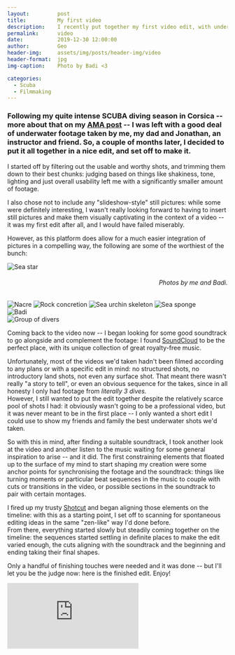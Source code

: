 ```yaml
---
layout:         post
title:          My first video
description:    I recently put together my first video edit, with underwater footage. Here's more
permalink:      video
date:           2019-12-30 12:00:00
author:         Geo
header-img:     assets/img/posts/header-img/video
header-format:  jpg
img-caption:    Photo by Badi <3

categories:
  - Scuba
  - Filmmaking
---
```


### Following my quite intense SCUBA diving season in Corsica -- more about that on my [AMA post](/ama) -- I was left with a good deal of underwater footage taken by me, my dad and Jonathan, an instructor and friend. So, a couple of months later, I decided to put it all together in a nice edit, and set off to make it.

I started off by filtering out the usable and worthy shots, and trimming them down to their best chunks: judging based on things like shakiness, tone, lighting and just overall usability left me with a significantly smaller amount of footage.

I also chose not to include any "slideshow-style" still pictures: while some were definitely interesting, I wasn't really looking forward to having to insert still pictures and make them visually captivating in the context of a video -- it was my first edit after all, and I would have failed miserably.

However, as this platform does allow for a much easier integration of pictures in a compelling way, the following are some of the worthiest of the bunch:

<div class="inner-wrapper">
  <div class="sm-1-col lg-threequarter-col pull-left">
    <img src="/assets/img/posts/2019-12-30/1.JPG" alt="Sea star">
    <h6 style="text-align: right"><i>Photos by me and Badi.</i></h6>
  </div>

  <div class="sm-1-col lg-onequarter-col pull-right">
    <img src="/assets/img/posts/2019-12-30/2.JPG" alt="Nacre">
    <img src="/assets/img/posts/2019-12-30/3.JPG" alt="Rock concretion">
    <img src="/assets/img/posts/2019-12-30/4.JPG" alt="Sea urchin skeleton">
    <img src="/assets/img/posts/2019-12-30/5.JPG" alt="Sea sponge">
  </div>

  <div class="sm-1-col lg-2-col pull-left">
    <img src="/assets/img/posts/2019-12-30/6.JPG" alt="Badi">
  </div>

  <div class="sm-1-col lg-2-col pull-right">
    <img src="/assets/img/posts/2019-12-30/7.JPG" alt="Group of divers">
  </div>
</div>

Coming back to the video now -- I began looking for some good soundtrack to go alongside and complement the footage: I found [SoundCloud](https://soundcloud.com "SoundCloud: free music streaming platform") to be the perfect place, with its unique collection of great royalty-free music.

Unfortunately, most of the videos we'd taken hadn't been filmed according to any plans or with a specific edit in mind: no structured shots, no introductory land shots, not even any surface shot.
That meant there wasn't really "a story to tell", or even an obvious sequence for the takes, since in all honesty I only had footage from *literally 3 dives.*    
However, I still wanted to put the edit together despite the relatively scarce pool of shots I had: it obviously wasn't going to be a professional video, but it was never meant to be in the first place -- I only wanted a short edit I could use to show my friends and family the best underwater shots we'd taken.

So with this in mind, after finding a suitable soundtrack, I took another look at the video and another listen to the music waiting for some general inspiration to arise -- and it did.
The first constraining elements that floated up to the surface of my mind to start shaping my creation were some anchor points for synchronising the footage and the soundtrack: things like turning moments or particular beat sequences in the music to couple with cuts or transitions in the video, or possible sections in the soundtrack to pair with certain montages.

I fired up my trusty [Shotcut](https://shotcut.org "Shotcut: FLOSS video editor") and began aligning those elements on the timeline: with this as a starting point, I set off to scanning for spontaneous editing ideas in the same "zen-like" way I'd done before.   
From there, everything started slowly but steadily coming together on the timeline: the sequences started settling in definite places to make the edit varied enough, the cuts aligning with the soundtrack and the beginning and ending taking their final shapes.

Only a handful of finishing touches were needed and it was done -- but I'll let you be the judge now: here is the finished edit. Enjoy!

<div class="resp-container">
    <iframe class="resp-iframe" src="https://www.youtube-nocookie.com/embed/diCON7DF-Cc" frameborder="0" allow="accelerometer; autoplay; encrypted-media; gyroscope; picture-in-picture" allowfullscreen></iframe>
</div>

<p>
</p>